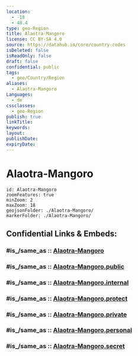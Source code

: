 ```yaml
---
location:
  - -18
  - 48.4
type: geo-Region
title: Alaotra-Mangoro
license: CC BY-SA 4.0
source: https://datahub.io/core/country-codes
isDeleted: false
isReadOnly: false
draft: false
confidential: public
tags:
  - geo/Country/Region
aliases:
  - Alaotra-Mangoro
Languages:
  - de
cssclasses:
  - geo-Region
publish: true
linkTitle:
keywords:
layout:
publishDate:
expiryDate:
---
```


# Alaotra-Mangoro

```leaflet
id: Alaotra-Mangoro
zoomFeatures: true 
minZoom: 2 
maxZoom: 18
geojsonFolder: ./Alaotra-Mangoro/
markerFolder: ./Alaotra-Mangoro/
```


## Confidential Links & Embeds: 

### #is_/same_as :: [Alaotra-Mangoro](/_Standards/Earth/Continent/Africa/Africa~East/Madagascar/Provinces~Madagascar/Toamasina/counties~Toamasina/Alaotra-Mangoro.md) 

### #is_/same_as :: [Alaotra-Mangoro.public](/_public/Earth/Continent/Africa/Africa~East/Madagascar/Provinces~Madagascar/Toamasina/counties~Toamasina/Alaotra-Mangoro.public.md) 

### #is_/same_as :: [Alaotra-Mangoro.internal](/_internal/Earth/Continent/Africa/Africa~East/Madagascar/Provinces~Madagascar/Toamasina/counties~Toamasina/Alaotra-Mangoro.internal.md) 

### #is_/same_as :: [Alaotra-Mangoro.protect](/_protect/Earth/Continent/Africa/Africa~East/Madagascar/Provinces~Madagascar/Toamasina/counties~Toamasina/Alaotra-Mangoro.protect.md) 

### #is_/same_as :: [Alaotra-Mangoro.private](/_private/Earth/Continent/Africa/Africa~East/Madagascar/Provinces~Madagascar/Toamasina/counties~Toamasina/Alaotra-Mangoro.private.md) 

### #is_/same_as :: [Alaotra-Mangoro.personal](/_personal/Earth/Continent/Africa/Africa~East/Madagascar/Provinces~Madagascar/Toamasina/counties~Toamasina/Alaotra-Mangoro.personal.md) 

### #is_/same_as :: [Alaotra-Mangoro.secret](/_secret/Earth/Continent/Africa/Africa~East/Madagascar/Provinces~Madagascar/Toamasina/counties~Toamasina/Alaotra-Mangoro.secret.md)

